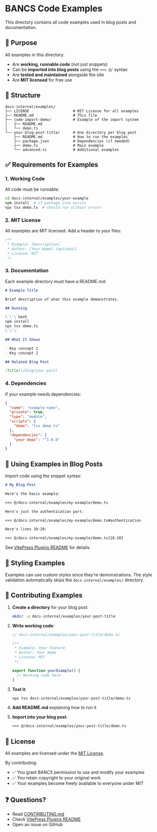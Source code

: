 # BANCS Code Examples

This directory contains all code examples used in blog posts and documentation.

## 🎯 Purpose

All examples in this directory:
- Are **working, runnable code** (not just snippets)
- Can be **imported into blog posts** using the `<<< @/` syntax
- Are **tested and maintained** alongside the site
- Are **MIT licensed** for free use

## 📁 Structure

```
docs-internal/examples/
├── LICENSE                    # MIT License for all examples
├── README.md                  # This file
├── code-import-demo/          # Example of the import system
│   ├── README.md
│   └── demo.ts
└── your-blog-post-title/      # One directory per blog post
    ├── README.md              # How to run the examples
    ├── package.json           # Dependencies (if needed)
    ├── demo.ts                # Main example
    └── advanced.ts            # Additional examples
```

## ✅ Requirements for Examples

### 1. Working Code

All code must be runnable:

```bash
cd docs-internal/examples/your-example
npm install  # if package.json exists
npx tsx demo.ts  # should run without errors
```

### 2. MIT License

All examples are MIT licensed. Add a header to your files:

```typescript
/**
 * Example: [Description]
 * Author: [Your Name] (optional)
 * License: MIT
 */
```

### 3. Documentation

Each example directory must have a README.md:

```markdown
# Example Title

Brief description of what this example demonstrates.

## Running

\`\`\`bash
npm install
npx tsx demo.ts
\`\`\`

## What It Shows

- Key concept 1
- Key concept 2

## Related Blog Post

[Title](/blog/your-post)
```

### 4. Dependencies

If your example needs dependencies:

```json
{
  "name": "example-name",
  "private": true,
  "type": "module",
  "scripts": {
    "demo": "tsx demo.ts"
  },
  "dependencies": {
    "your-deps": "^1.0.0"
  }
}
```

## 🔧 Using Examples in Blog Posts

Import code using the snippet syntax:

```markdown
# My Blog Post

Here's the basic example:

<<< @/docs-internal/examples/my-example/demo.ts

Here's just the authentication part:

<<< @/docs-internal/examples/my-example/demo.ts#authentication

Here's lines 10-20:

<<< @/docs-internal/examples/my-example/demo.ts{10-20}
```

See [VitePress Plugins README](../.vitepress/plugins/README.md) for details.

## 🎨 Styling Examples

Examples can use custom styles since they're demonstrations. The style validation automatically skips the `docs-internal/examples/` directory.

## 🤝 Contributing Examples

1. **Create a directory** for your blog post:
   ```bash
   mkdir -p docs-internal/examples/your-post-title
   ```

2. **Write working code**:
   ```typescript
   // docs-internal/examples/your-post-title/demo.ts

   /**
    * Example: Your Feature
    * Author: Your Name
    * License: MIT
    */

   export function yourExample() {
     // Working code here
   }
   ```

3. **Test it**:
   ```bash
   npx tsx docs-internal/examples/your-post-title/demo.ts
   ```

4. **Add README.md** explaining how to run it

5. **Import into your blog post**:
   ```markdown
   <<< @/docs-internal/examples/your-post-title/demo.ts
   ```

## 📜 License

All examples are licensed under the [MIT License](LICENSE).

By contributing:
- ✅ You grant BANCS permission to use and modify your examples
- ✅ You retain copyright to your original work
- ✅ Your examples become freely available to everyone under MIT

## ❓ Questions?

- Read [CONTRIBUTING.md](/CONTRIBUTING)
- Check [VitePress Plugins README](/.vitepress/plugins/README)
- Open an issue on GitHub
